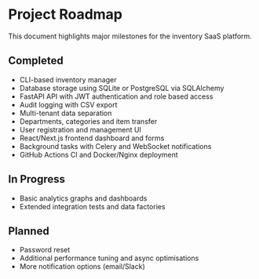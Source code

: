 # Project Roadmap

This document highlights major milestones for the inventory SaaS platform.

## Completed
- CLI-based inventory manager
- Database storage using SQLite or PostgreSQL via SQLAlchemy
- FastAPI API with JWT authentication and role based access
- Audit logging with CSV export
- Multi-tenant data separation
- Departments, categories and item transfer
- User registration and management UI
- React/Next.js frontend dashboard and forms
- Background tasks with Celery and WebSocket notifications
- GitHub Actions CI and Docker/Nginx deployment

## In Progress
- Basic analytics graphs and dashboards
- Extended integration tests and data factories

## Planned
- Password reset
- Additional performance tuning and async optimisations
- More notification options (email/Slack)
